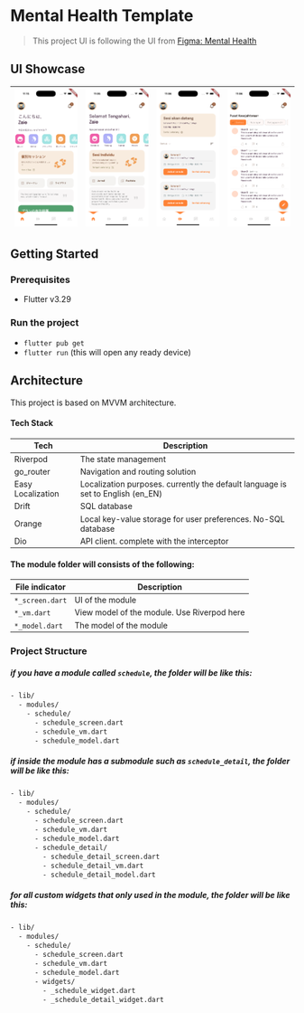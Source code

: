 <!-- This README is prepared by zaie. do contact me if need help (zaiehilmi@gmail.com) 
based on template by https://www.figma.com/@sushobhan
-->
# Mental Health Template

> This project UI is following the UI from [Figma: Mental Health](https://www.figma.com/community/file/1092800823682962144)

## UI Showcase

| ![home-ja.png](assets/documentation/home-ja.png) | ![home.png](assets/documentation/home.png) | ![session.png](assets/documentation/session.png) | ![wellness hub.png](assets/documentation/wellness%20hub.png) |
|--------------------------------------------------|--------------------------------------------|--------------------------------------------------|--------------------------------------------------------------|


## Getting Started

### Prerequisites
- Flutter v3.29

### Run the project
- `flutter pub get`
- `flutter run` (this will open any ready device)

## Architecture
This project is based on MVVM architecture.

#### Tech Stack
| Tech | Description |
| --- | --- |
| Riverpod | The state management |
| go_router | Navigation and routing solution |
| Easy Localization | Localization purposes. currently the default language is set to English (en_EN) |
| Drift | SQL database |
| Orange | Local key-value storage for user preferences. No-SQL database |
| Dio | API client. complete with the interceptor |

#### The module folder will consists of the following:
| File indicator | Description |
| --- | --- |
| `*_screen.dart` | UI of the module |
| `*_vm.dart` | View model of the module. Use Riverpod here |
| `*_model.dart` | The model of the module |

### Project Structure

##### if you have a module called `schedule`, the folder will be like this:
```
- lib/
  - modules/
    - schedule/
      - schedule_screen.dart
      - schedule_vm.dart
      - schedule_model.dart
```

##### if inside the module has a submodule such as `schedule_detail`, the folder will be like this:
```
- lib/
  - modules/
    - schedule/
      - schedule_screen.dart
      - schedule_vm.dart
      - schedule_model.dart
      - schedule_detail/
        - schedule_detail_screen.dart
        - schedule_detail_vm.dart
        - schedule_detail_model.dart
```

##### for all custom widgets that only used in the module, the folder will be like this:
```
- lib/
  - modules/
    - schedule/
      - schedule_screen.dart
      - schedule_vm.dart
      - schedule_model.dart
      - widgets/
        - _schedule_widget.dart
        - _schedule_detail_widget.dart
```
